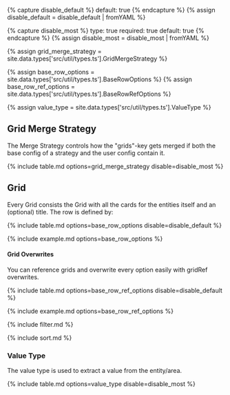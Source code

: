 {% capture disable_default %}
default: true
{% endcapture %}
{% assign disable_default = disable_default | fromYAML %}

{% capture disable_most %}
type: true
required: true
default: true
{% endcapture %}
{% assign disable_most = disable_most | fromYAML %}

{% assign grid_merge_strategy = site.data.types['src/util/types.ts'].GridMergeStrategy %}

{% assign base_row_options = site.data.types['src/util/types.ts'].BaseRowOptions %}
{% assign base_row_ref_options = site.data.types['src/util/types.ts'].BaseRowRefOptions %}

{% assign value_type = site.data.types['src/util/types.ts'].ValueType %}

## Grid Merge Strategy

The Merge Strategy controls how the "grids"-key gets merged if both the base config of a strategy and the user config contain it.

{% include table.md options=grid_merge_strategy disable=disable_most %}

## Grid

Every Grid consists the Grid with all the cards for the entities itself and an (optional) title.
The row is defined by:

{% include table.md options=base_row_options disable=disable_default %}

{% include example.md options=base_row_options %}

#### Grid Overwrites

You can reference grids and overwrite every option easily with gridRef overwrites.

{% include table.md options=base_row_ref_options disable=disable_default %}

{% include example.md options=base_row_ref_options %}

{% include filter.md %}

{% include sort.md %}

### Value Type

The value type is used to extract a value from the entity/area.

{% include table.md options=value_type disable=disable_most %}
